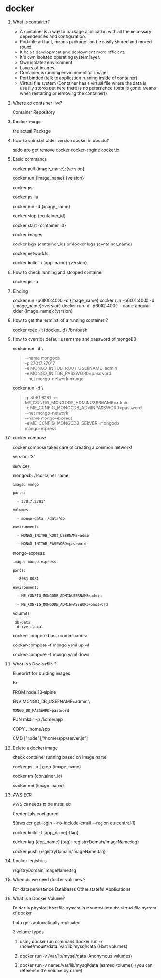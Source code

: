 # docker

1. What is container?

   * A container is a way to package application with all the necessary dependencies and configuration. 
   * Portable artifact, means package can be easily shared and moved round.
   * It helps development and deployment more efficient. 
   * It's own isolated operating system layer.
   * Own isolated environment.
   * Layers of images.
   * Container is running environment for image.
   * Port binded (talk to application running inside of container)
   * Virtual file system (Container has a virtual file where the data is usually stored but here there is no persistence 
    (Data is gone! Means when restarting or removing the container))

2. Where do container live?
   
   Container Repository
   
3. Docker Image

   the actual Package
   
4. How to uninstall older version docker in ubuntu?
   
   sudo apt-get remove docker docker-engine docker.io
   
5. Basic commands

   docker pull {image_name}:{version}
   
   docker run {image_name}:{version}
   
   docker ps 
   
   docker ps -a
   
   docker run -d {image_name}
   
   docker stop {container_id}
   
   docker start {container_id}
   
   docker images
   
   docker logs {container_id} or docker logs {container_name}
   
   docker network ls
   
   docker build -t {app-name}:{version}
   
   
6. How to check running and stopped container

   docker ps -a
   
7. Binding

   docker run -p6000:4000 -d {image_name}
   docker run -p6001:4000 -d {image_name}:{version}
   docker run -d -p6002:4000 --name angular-older {image_name}:{version}
   
8. How to get the terminal of a running container ?

   docker exec -it {docker_id} /bin/bash
   
9. How to override default username and password of mongoDB
  
   docker run  -d \
   > --name mongodb \
   > -p 27017:27017 \
   > -e MONGO_INITDB_ROOT_USERNAME=admin \
   > -e MONGO_INITDB_PASSWORD=password \
   > --net mongo-network
   > mongo
      
   
   docker run -d \
   > -p 8081:8081
   > -e ME_CONFIG_MONGODB_ADMINUSERNAME=admin \
   > -e ME_CONFIG_MONGODB_ADMINPASSWORD=password \
   > --net mongo-network \
   > --name mongo-express \
   > -e ME_CONFIG_MONGODB_SERVER=mongodb \
   > mongo-express

10. docker compose 

    docker compose takes care of creating a common network!

    version: '3'
    
    services: 
    
      mongodb:   //container name
      
        image: mongo
        
        ports:
        
          - 27017:27017
          
        volumes:
        
          - mongo-data: /data/db
          
        environment:
        
          - MONGO_INITDB_ROOT_USERNAME=admin
           
          - MONGO_INITDB_PASSWORD=password
          
          
      mongo-express:
     
        image: mongo-express
        
        ports:
        
          -8081:8081
          
        environment:
        
          - ME_CONFIG_MONGODB_ADMINUSERNAME=admin
          
          - ME_CONFIG_MONGODB_ADMINPASSWORD=password


     volumes
         
         db-data 
          driver:local
          

    
    docker-compose basic commmands:
    
      docker-compose -f mongo.yaml up -d
      
      docker-compose -f mongo.yaml down
      
11. What is a Dockerfile ?

    Blueprint for building images
    
    Ex:
    
    FROM node:13-alpine
    
    ENV MONGO_DB_USERNAME=admin \
    
        MONGO_DB_PASSWORD=password
        
    RUN mkdir -p /home/app
    
    COPY . /home/app
    
    CMD ["node"],"/home/app/server.js"]
    
  
 12. Delete a docker image

      check container running based on image name
      
      docker ps -a | grep {image_name}
      
      docker rm {container_id}
        
      docker rmi {image_name}
      
      
 13. AWS ECR
      
      AWS cli needs to be installed 
      
      Credentials configured
      
      $(aws ecr get-login --no-include-email --region eu-central-1)
      
      docker build -t {app_name}:{tag} .
      
      docker tag {app_name}:{tag} {registryDomain/imageName:tag}
      
      docker push {registryDomain/imageName:tag}
      
      
14. Docker registries

      registryDomain/imageName:tag
      
 
15. When do we need docker volumes ?

      For data persistence
      Databases
      Other stateful Applications
      

16. What is a Docker Volume? 

    Folder in physical host file system is mounted into the virtual file system of docker
    
    Data gets automatically replicated 
    
    3 volume types
    
    1) using docker run command
    docker run -v /home/mount/data:/var/lib/mysql/data (Host volumes)
    
    2) docker run -v /var/lib/mysql/data (Anonymous volumes)
    
    3) docker run -v name:/var/lib/mysql/data (named volumes) (you can reference the volume by name)


      
  
      
      
 
 
    
    
    
    

    
 
      
 
    

          
    

   
   
